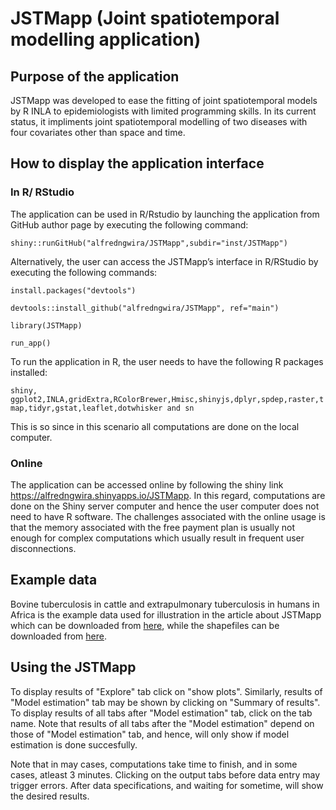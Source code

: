 # JSTMapp (Joint spatiotemporal modelling application)
## Purpose of the application
JSTMapp was developed to ease the fitting of joint spatiotemporal models by R INLA to epidemiologists with limited programming skills. In its current status, it impliments joint spatiotemporal modelling of two diseases with four covariates other than space and time.
## How to display the application interface
### In R/ RStudio 
The application can be used in R/Rstudio by launching the application from GitHub author page by executing the following command:

```shiny::runGitHub("alfredngwira/JSTMapp",subdir="inst/JSTMapp")```

Alternatively, the user can access the JSTMapp’s interface in R/RStudio by executing the following commands:

```install.packages("devtools")```

```devtools::install_github("alfredngwira/JSTMapp", ref="main")```

```library(JSTMapp)```

```run_app()```

To run the application in R, the user needs to have the following R packages installed:

```shiny, ggplot2,INLA,gridExtra,RColorBrewer,Hmisc,shinyjs,dplyr,spdep,raster,tmap,tidyr,gstat,leaflet,dotwhisker and sn```

This is so since in this scenario all computations are done on the local computer.
### Online
The application can be accessed online by following the shiny link https://alfredngwira.shinyapps.io/JSTMapp. In this regard, computations are done on the Shiny server computer and hence the user computer does not need to have R software. The challenges associated with the online usage is that the memory associated with the free payment plan is usually not enough for complex computations which usually result in frequent user disconnections. 

## Example data
Bovine tuberculosis in cattle and extrapulmonary tuberculosis in humans in Africa is the example data used for illustration in the  article about JSTMapp which can be downloaded from [here](https://github.com/alfredngwira/JSTMapp/blob/main/inst/JSTMapp/jointcattlehuman.csv), while the shapefiles can be downloaded from [here](https://github.com/alfredngwira/JSTMapp/blob/main/inst/JSTMapp/shapefiles.zip).

## Using the JSTMapp
To display results of "Explore" tab click on "show plots". Similarly, results of "Model estimation" tab may be shown by clicking on "Summary of results". To display results of all tabs after "Model estimation" tab, click on the tab name. Note that results of all tabs after the "Model estimation" depend on those of "Model estimation" tab, and hence, will only show if model estimation is done succesfully. 

Note that in may cases, computations take time to finish, and in some cases, atleast 3 minutes. Clicking on the output tabs before data entry may trigger errors. After data specifications, and waiting for sometime, will show the desired results. 
